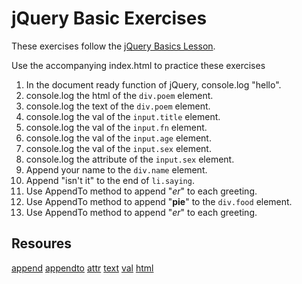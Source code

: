 # jQuery Basic Exercises

These exercises follow the [jQuery Basics Lesson](https://github.com/RockitBootcamp/Student-Resources/tree/master/jQuery/01%20jQuery%20Basics).

Use the accompanying index.html to practice these exercises

1. In the document ready function of jQuery, console.log "hello".
1. console.log the html of the `div.poem` element.
1. console.log the text of the `div.poem` element.
1. console.log the val of the `input.title` element.
1. console.log the val of the `input.fn` element.
1. console.log the val of the `input.age` element.
1. console.log the val of the `input.sex` element.
1. console.log the attribute of the `input.sex` element.
2. Append your name to the `div.name` element.
3. Append "isn't it" to the end of `li.saying`.
4. Use AppendTo method to append "<i>er</i>" to each greeting.
4. Use AppendTo method to append "<b>pie</b>" to the `div.food` element.
4. Use AppendTo method to append "<i>er</i>" to each greeting.


## Resoures
[append](http://api.jquery.com/append/)
[appendto](http://api.jquery.com/appendto/)
[attr](http://api.jquery.com/attr/)
[text](http://api.jquery.com/text/)
[val](http://api.jquery.com/val/)
[html](http://api.jquery.com/html/)

